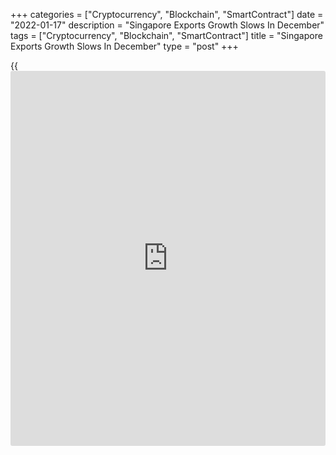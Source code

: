 +++
categories = ["Cryptocurrency", "Blockchain", "SmartContract"]
date = "2022-01-17"
description = "Singapore Exports Growth Slows In December"
tags = ["Cryptocurrency", "Blockchain", "SmartContract"]
title = "Singapore Exports Growth Slows In December"
type = "post"
+++

{{<iframe id="large-banner" src="https://www.bounty.group/#slide=13.0" width="100%" height="600" scrolling="no" style="border: 0px solid rgb(216, 221, 230); border-radius: 3px;">}}

Singapore's non-oil domestic exports growth eased in December, data from
Enterprise Singapore showed on Monday.

Non-oil domestic exports increased 18.4 percent year-on-year in
December, after a 24.2 percent rise in November. Economists had expected
a 0.1 percent fall.

Electronic exports grew 13.6 percent and non-electronic NODX rose 19.9
percent.

On a monthly basis, exports rose 3.7 percent in December, following a
1.0 percent growth in the previous month.

Exports to the top [markets][1] grew in December, though exports to the
US and South Korea declined. The largest contributors to the growth were
the China, Indonesia and EU27.

For comments and feedback [contact](https://www.playgroundfx.com/contact/): editorial@rtt[news](https://www.letsplayfx.com/blog/forex-news-website/).com

[Economic News][2]

 **What parts of the world are seeing the best (and worst) economic
performances lately? Click[here][3] to check out our [Econ Scorecard][3]
and find out! See up-to-the-moment [ranking](https://www.playgroundfx.com/blog/crypto-exchange-ranking/)s for the best and worst
performers in [GDP][3], [unemployment rate][4], [inflation][5] and much
more.**

   1. www.rtt[news](https://www.letsplayfx.com/blog/forex-news-website/).com/Content/Markets.aspx
   2. www.rtt[news](https://www.letsplayfx.com/blog/forex-news-website/).com/Content/EconomicNews.aspx
   3. www.rtt[news](https://www.letsplayfx.com/blog/forex-news-website/).com/economic-scorecard/world-rank/GDP/highest-performance.aspx
   4. www.rtt[news](https://www.letsplayfx.com/blog/forex-news-website/).com/economic-scorecard/world-rank/unemployment-rate/lowest-performance.aspx
   5. www.rtt[news](https://www.letsplayfx.com/blog/forex-news-website/).com/economic-scorecard/world-rank/CPI/highest-performance.aspx